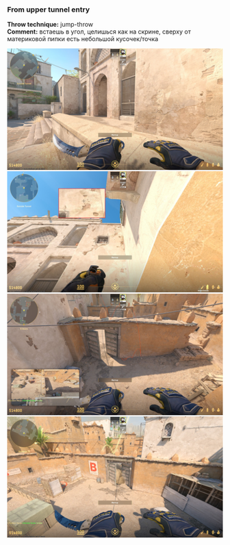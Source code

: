 ### From upper tunnel entry
**Throw technique:** jump-throw  
**Comment:** встаешь в угол, целишься как на скрине, сверху от материковой пипки есть небольшой кусочек/точка

![](img/titanic-bwindow_0.jpg)
![](img/titanic-bdoor_0.jpg)![](img/titanic-bdoor_1.jpg)![](img/titanic-bdoor_2.jpg)
